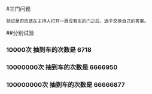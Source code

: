 #三门问题

`验证是否应该在主持人打开一扇没有车的门之后，选手交换自己的答案。`

##分别试验

### 10000次                抽到车的次数是  6718
### 10000000次             抽到车的次数是  6666950
### 100000000次            抽到车的次数是  66666877
